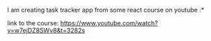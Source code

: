 I am creating task tracker app from some react course on youtube :*



link to the course: https://www.youtube.com/watch?v=w7ejDZ8SWv8&t=3282s
